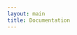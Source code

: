 ```yaml
---
layout: main
title: Documentation
---
```

<div>
	<style>
		.highlight{
			fill: #aaa;
		}
		.link {
  			stroke: #999;
  			stroke-opacity: .2;
  			stroke-width: 3
		}
		.minorlink {
			stroke: #999;
			stroke-opacity: .2;
			stroke-width: 10;
		}
        .biglink {
            stroke: #000;
            stroke-opacity: .8;
            stroke-width: 10;
        }
		.center{
			fill: #aaa;
			stroke: #555;
			stroke-width: 6;
		}

        .persona {
            stroke: red;
            stroke-width: 2;
        }
	</style>
</div>

<script src="{{ site.baseurl }}/js/lib/d3.min.js"></script>
<script src="{{ site.baseurl }}/src/pty.js"></script>
<script>


</script>

<h1>Network Chart Documentation</h1>

<a href="#" id="add-nodes">Add</a>
<div id="chart01"></div>

<script>
    // var data = data1
	var chart01 = pty.chart.network()
		.width(300)
		.height(500)
		.onClick(function(d) {
            d3.json('../data/D.json', function(error, data) {

                var olddata = d3.select('#chart01').data()[0];

                olddata.nodes = olddata.nodes.concat(data.nodes);
                olddata.links = olddata.links.concat(data.links);

                d3.select('#chart01')
                    .data([olddata])
                    .call(chart01);
            });
        })
        .nodeClass(function(d) { return d.type; });

	d3.json('{{ site.baseurl }}/data/A.json', function(error, data) {

		if (error) { return error; }

        // console.log(data);

		d3.select('#chart01')
			.data([data])
			.call(chart01);
	});

</script>